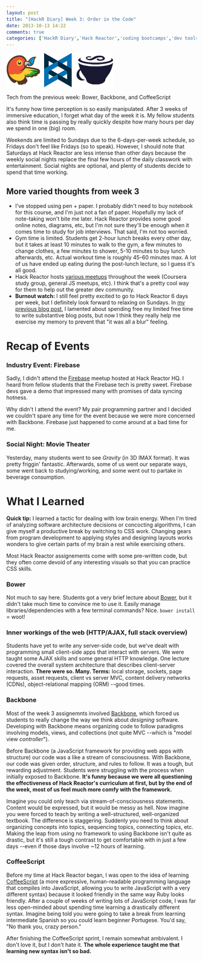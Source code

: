 ```yaml
---
layout: post
title: "[HackR Diary] Week 3: Order in the Code"
date: 2013-10-13 14:22
comments: true
categories: ['HackR Diary','Hack Reactor','coding bootcamps','dev tools','Bower','Backbone','CoffeeScript','Firebase']
---
```


![logos](/images/20131014/logos.png)

<p class="my-caption">Tech from the previous week: Bower, Backbone, and CoffeeScript</p>

It's funny how time perception is so easily manipulated. After 3 weeks of immersive education, I forget what day of the week it is. My fellow students also think time is passing by really quickly despite how many hours per day we spend in one (big) room.

Weekends are limited to Sundays due to the 6-days-per-week schedule, so Fridays don't feel like Fridays (so to speak). However, I should note that Saturdays at Hack Reactor are less intense than other days because the weekly social nights replace the final few hours of the daily classwork with entertainment. Social nights are optional, and plenty of students decide to spend that time working.

## More varied thoughts from week 3

- I've stopped using pen + paper. I probably didn't need to buy notebook for this course, and I'm just not a fan of paper. Hopefully my lack of note-taking won't bite me later. Hack Reactor provides some good online notes, diagrams, etc, but I'm not sure they'll be enough when it comes time to study for job interviews. That said, I'm not too worried.
- Gym time is limited. Students get 2-hour lunch breaks every other day, but it takes at least 10 minutes to walk to the gym, a few minutes to change clothes, a few minutes to shower, 5-10 minutes to buy lunch afterwards, etc. Actual workout time is roughly 45-60 minutes max. A lot of us have ended up eating during the post-lunch lecture, so I guess it's all good.
- Hack Reactor hosts [various meetups](http://www.meetup.com/hackreactor/) throughout the week (Coursera study group, general JS meetups, etc). I think that's a pretty cool way for them to help out the greater dev community.
- **Burnout watch:** I still feel pretty excited to go to Hack Reactor 6 days per week, but I definitely look forward to relaxing on Sundays. In [my previous blog post](/blog/2013/10/06/hackr-diary-week-2/), I lamented about spending free my limited free time to write substantive blog posts, but now I think they really help me exercise my memory to prevent that "it was all a blur" feeling.

# Recap of Events

### Industry Event: Firebase

Sadly, I didn't attend the [Firebase](https://www.firebase.com/) meetup hosted at Hack Reactor HQ. I heard from fellow students that the Firebase tech is pretty sweet. Firebase devs gave a demo that impressed many with promises of data syncing hotness.

Why didn't I attend the event? My pair programming partner and I decided we couldn't spare any time for the event because we were more concerned with Backbone. Firebase just happened to come around at a bad time for me.

### Social Night: Movie Theater

Yesterday, many students went to see *Gravity* (in 3D IMAX format). It was pretty friggin' fantastic. Afterwards, some of us went our separate ways, some went back to studying/working, and some went out to partake in beverage consumption.

# What I Learned

**Quick tip:** I learned a tactic for dealing with low brain energy. When I'm tired of analyzing software architecture decisions or concocting algorithms, I can give myself a productive break by switching to CSS work. Changing gears from program development to applying styles and designing layouts works wonders to give certain parts of my brain a rest while exercising others.

Most Hack Reactor assignements come with some pre-written code, but they often come devoid of any interesting visuals so that you can practice CSS skills.

### Bower

Not much to say here. Students got a very brief lecture about [Bower](http://bower.io/), but it didn't take much time to convince me to use it. Easily manage libraries/dependencies with a few terminal commands? Nice. `bower install` = woot!

### Inner workings of the web (HTTP/AJAX, full stack overview)

Students have yet to write any server-side code, but we've dealt with programming small client-side apps that interact with servers. We were taught some AJAX skills and some general HTTP knowledge. One lecture covered the overall system architecture that describes client-server interaction. **There were so. Many. Terms:** local storage, sockets, page requests, asset requests, client vs server MVC, content delivery networks (CDNs), object-relational mapping (ORM) --good times.

### Backbone

Most of the week 3 assignemnts involved [Backbone](http://backbonejs.org/), which forced us students to really change the way we think about *designing* software. Developing with Backbone means organizing code to follow paradigms involving models, views, and collections (not quite MVC --which is "model view *controller*").

Before Backbone (a JavaScript framework for providing web apps with structure) our code was a like a stream of consciousness. With Backbone, our code was given order, structure, and rules to follow. It was a tough, but rewarding adjustment. Students were struggling with the process when initially exposed to Backbone. **It's funny because we were all questioning the effectiveness of Hack Reactor's curriculum at first, but by the end of the week, most of us feel much more comfy with the framework.**

Imagine you could only teach via stream-of-consciousness statements. Content would be expressed, but it would be messy as hell. Now imagine you were forced to teach by writing a well-structured, well-organized textbook. The difference is staggering. Suddenly you need to think about organizing concepts into topics, sequencing topics, connecting topics, etc. Making the leap from using no framework to using Backbone isn't quite as drastic, but it's still a tough contrast to get comfortable with in just a few days --even if those days involve ~12 hours of learning.

### CoffeeScript

Before my time at Hack Reactor began, I was open to the idea of learning [CoffeeScript](http://coffeescript.org/) (a more expressive, human-readable programming language that compiles into JavaScript, allowing you to write JavaScript with a very different syntax) because it looked friendly in the same way Ruby looks friendly. After a couple of weeks of writing lots of JavaScript code, I was far less open-minded about spending time learning a drastically different syntax. Imagine being told you were going to take a break from learning intermediate Spanish so you could learn beginner Portugese. You'd say, "No thank you, crazy person." 

After finishing the CoffeeScript sprint, I remain somewhat ambivalent. I don't love it, but I don't hate it. **The whole experience taught me that learning new syntax isn't so bad.**